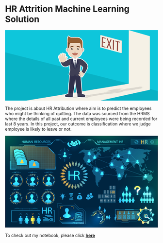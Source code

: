 # HR Attrition Machine Learning Solution

![enter image description here](https://github.com/kaushalneha30/hr-employee-attrition/blob/main/Attrtion.png?raw=true)

The project is about HR Attribution where aim is to predict the employees who might be thinking of quitting. 
The data was sourced from the HRMS where the details of all past and current employees were being recorded for last 8 years. 
In this project, our outcome is classification where we judge employee is likely to leave or not.

![enter image description here](https://github.com/kaushalneha30/hr-employee-attrition/blob/main/hr-analytics-10.jpg?raw=true)

To check out my notebook, please click [**here**](https://github.com/kaushalneha30/hr-employee-attrition/blob/main/HR_Analytics.ipynb)
